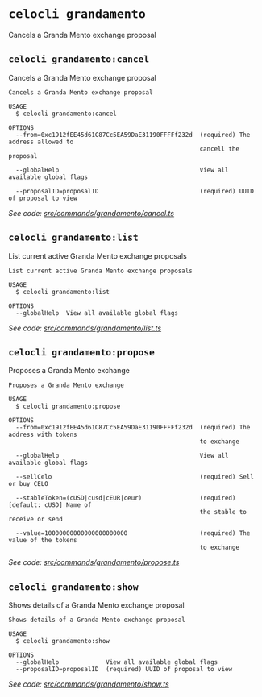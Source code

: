 # `celocli grandamento`

Cancels a Granda Mento exchange proposal


## `celocli grandamento:cancel`

Cancels a Granda Mento exchange proposal

```
Cancels a Granda Mento exchange proposal

USAGE
  $ celocli grandamento:cancel

OPTIONS
  --from=0xc1912fEE45d61C87Cc5EA59DaE31190FFFFf232d  (required) The address allowed to
                                                     cancell the proposal

  --globalHelp                                       View all available global flags

  --proposalID=proposalID                            (required) UUID of proposal to view
```

_See code: [src/commands/grandamento/cancel.ts](https://github.com/celo-org/celo-monorepo/tree/master/packages/cli/src/commands/grandamento/cancel.ts)_

## `celocli grandamento:list`

List current active Granda Mento exchange proposals

```
List current active Granda Mento exchange proposals

USAGE
  $ celocli grandamento:list

OPTIONS
  --globalHelp  View all available global flags
```

_See code: [src/commands/grandamento/list.ts](https://github.com/celo-org/celo-monorepo/tree/master/packages/cli/src/commands/grandamento/list.ts)_

## `celocli grandamento:propose`

Proposes a Granda Mento exchange

```
Proposes a Granda Mento exchange

USAGE
  $ celocli grandamento:propose

OPTIONS
  --from=0xc1912fEE45d61C87Cc5EA59DaE31190FFFFf232d  (required) The address with tokens
                                                     to exchange

  --globalHelp                                       View all available global flags

  --sellCelo                                         (required) Sell or buy CELO

  --stableToken=(cUSD|cusd|cEUR|ceur)                (required) [default: cUSD] Name of
                                                     the stable to receive or send

  --value=10000000000000000000000                    (required) The value of the tokens
                                                     to exchange
```

_See code: [src/commands/grandamento/propose.ts](https://github.com/celo-org/celo-monorepo/tree/master/packages/cli/src/commands/grandamento/propose.ts)_

## `celocli grandamento:show`

Shows details of a Granda Mento exchange proposal

```
Shows details of a Granda Mento exchange proposal

USAGE
  $ celocli grandamento:show

OPTIONS
  --globalHelp             View all available global flags
  --proposalID=proposalID  (required) UUID of proposal to view
```

_See code: [src/commands/grandamento/show.ts](https://github.com/celo-org/celo-monorepo/tree/master/packages/cli/src/commands/grandamento/show.ts)_
